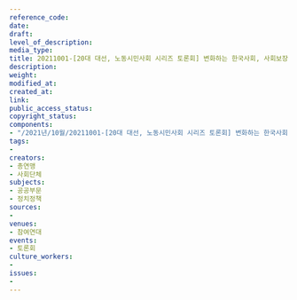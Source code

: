 ```yaml
---
reference_code: 
date: 
draft: 
level_of_description: 
media_type: 
title: 20211001-[20대 대선, 노동시민사회 시리즈 토론회] 변화하는 한국사회, 사회보장정책의 방향
description: 
weight: 
modified_at: 
created_at: 
link: 
public_access_status: 
copyright_status: 
components:
- "/2021년/10월/20211001-[20대 대선, 노동시민사회 시리즈 토론회] 변화하는 한국사회, 사회보장정책의 방향/_R6Z0724.jpg"
tags:
- 
creators:
- 총연맹
- 사회단체
subjects:
- 공공부문
- 정치정책
sources:
- 
venues:
- 참여연대
events:
- 토론회
culture_workers:
- 
issues:
- 
---
```

